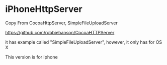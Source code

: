 # iPhoneHttpServer
Copy From CocoaHttpServer, SimpleFileUploadServer

https://github.com/robbiehanson/CocoaHTTPServer

it has example called "SimpleFileUploadServer", however, it only has for OS X

This version is for iphone
